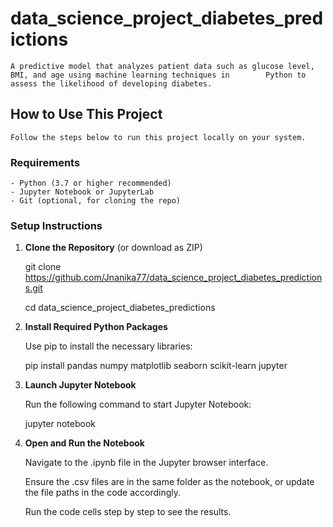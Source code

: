 # data_science_project_diabetes_predictions
    A predictive model that analyzes patient data such as glucose level, BMI, and age using machine learning techniques in        Python to assess the likelihood of developing diabetes.


##  How to Use This Project

    Follow the steps below to run this project locally on your system.

###  Requirements

    - Python (3.7 or higher recommended)
    - Jupyter Notebook or JupyterLab
    - Git (optional, for cloning the repo)
  
###  Setup Instructions

1. **Clone the Repository** (or download as ZIP)

    git clone https://github.com/Jnanika77/data_science_project_diabetes_predictions.git

    cd data_science_project_diabetes_predictions


2. **Install Required Python Packages**

    Use pip to install the necessary libraries:

    pip install pandas numpy matplotlib seaborn scikit-learn jupyter

3. **Launch Jupyter Notebook**
   
    Run the following command to start Jupyter Notebook:

    jupyter notebook

4. **Open and Run the Notebook**

    Navigate to the .ipynb file in the Jupyter browser interface.

    Ensure the .csv files are in the same folder as the notebook, or update the file paths in the code accordingly.

    Run the code cells step by step to see the results.
